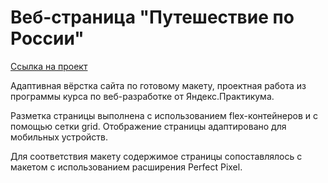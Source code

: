 # Веб-страница "Путешествие по России"  

[Ссылка на проект](https://evgeniiazu8ova.github.io/russian-travel/)  

Адаптивная вёрстка сайта по готовому макету, проектная работа из программы курса по веб-разработке от Яндекс.Практикума.  

Разметка страницы выполнена с использованием flex-контейнеров и с помощью сетки grid. Отображение страницы адаптировано для мобильных устройств.  

Для соответствия макету содержимое страницы сопоставлялось с макетом с использованием расширения Perfect Pixel.
